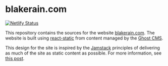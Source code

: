 # blakerain.com

[![Netlify Status](https://api.netlify.com/api/v1/badges/ba2a37a1-cb69-4db3-af29-c0a230373b70/deploy-status)](https://app.netlify.com/sites/blakerain-static/deploys)

This repository contains the sources for the website [blakerain.com]. The website is built using
[react-static] from content managed by the [Ghost CMS].

This design for the site is inspired by the [Jamstack] principles of delivering as much of the
site as static content as possible. For more information, see [this post].

[blakerain.com]: https://blakerain.com
[react-static]: https://github.com/react-static/react-static
[jamstack]: https://jamstack.org
[ghost cms]: https://ghost.org
[this post]: https://blakerain.com/blog/moving-towards-jamstack-with-netlify
